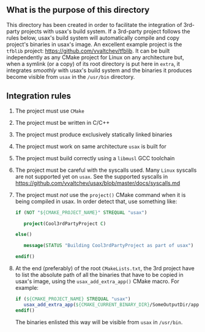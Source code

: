 
What is the purpose of this directory
--------------------------------------

This directory has been created in order to facilitate the integration of
3rd-party projects with usax's build system. If a 3rd-party project follows
the rules below, usax's build system will automatically compile and copy
project's binaries in usax's image. An excellent example project is the
`tfblib` project: https://github.com/vvaltchev/tfblib. It can be built
independently as any CMake project for Linux on any architecture but, when
a symlink (or a copy) of its root directory is put here in `extra`, it
integrates *smoothly* with usax's build system and the binaries it
produces become visible from `usax` in the `/usr/bin` directory.

Integration rules
-------------------

   1. The project must use `CMake`
   2. The project must be written in C/C++
   3. The project must produce exclusively statically linked binaries
   4. The project must work on same architecture `usax` is built for
   5. The project must build correctly using a `libmusl` GCC toolchain
   6. The project must be careful with the syscalls used. Many `Linux` syscalls
      are not supported yet on `usax`. See the supported syscalls in
      https://github.com/vvaltchev/usax/blob/master/docs/syscalls.md

   7. The project must *not* use the `project()` CMake command when it is being
      compiled in usax. In order detect that, use something like:

         ```CMake
         if (NOT "${CMAKE_PROJECT_NAME}" STREQUAL "usax")

            project(Cool3rdPartyProject C)

         else()

            message(STATUS "Building Cool3rdPartyProject as part of usax")

         endif()
         ```

   8. At the end (preferably) of the root `CMakeLists.txt`, the 3rd project have
      to list the absolute path of all the binaries that have to be copied in
      usax's image, using the `usax_add_extra_app()` CMake macro. For example:

         ```CMake
         if (${CMAKE_PROJECT_NAME} STREQUAL "usax")
            usax_add_extra_app(${CMAKE_CURRENT_BINARY_DIR}/SomeOutputDir/app1)
         endif()
         ```

      The binaries enlisted this way will be visible from `usax` in `/usr/bin`.
